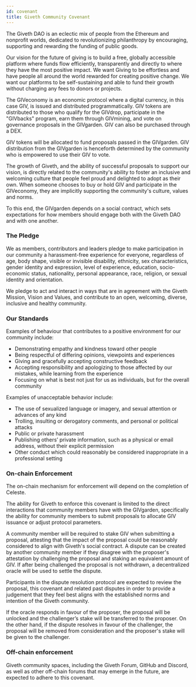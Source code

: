 ```yaml
---
id: covenant
title: Giveth Community Covenant
---
```


The Giveth DAO is an eclectic mix of people from the Ethereum and nonprofit worlds, dedicated to revolutionizing philanthropy by encouraging, supporting and rewarding the funding of public goods.

Our vision for the future of giving is to build a free, globally accessible platform where funds flow efficiently, transparently and directly to where they have the most positive impact. We want Giving to be effortless and have people all around the world rewarded for creating positive change. We want our platforms to be self-sustaining and able to fund their growth without charging any fees to donors or projects.

The GIVeconomy is an economic protocol where a digital currency, in this case GIV, is issued and distributed programmatically. GIV tokens are distributed to those who qualify for the GIVdrop, participate in the "GIVbacks" program, earn them through GIVmining, and vote on governance proposals in the GIVgarden. GIV can also be purchased through a DEX.

GIV tokens will be allocated to fund proposals passed in the GIVgarden. GIV distribution from the GIVgarden is henceforth determined by the community who is empowered to use their GIV to vote.

The growth of Giveth, and the ability of successful proposals to support our vision, is directly related to the community's ability to foster an inclusive and welcoming culture that people feel proud and delighted to adopt as their own. When someone chooses to buy or hold GIV and participate in the GIVeconomy, they are implicitly supporting the community's culture, values and norms.

To this end, the  GIVgarden depends on a social contract, which sets expectations for how members should engage both with the Giveth DAO and with one another.

### The Pledge
We as members, contributors and leaders pledge to make participation in our community a harassment-free experience for everyone, regardless of age, body shape, visible or invisible disability, ethnicity, sex characteristics, gender identity and expression, level of experience, education, socio-economic status, nationality, personal appearance, race, religion, or sexual identity and orientation.

We pledge to act and interact in ways that are in agreement with the Giveth Mission, Vision and Values, and contribute to an open, welcoming, diverse, inclusive and healthy community.

### Our Standards
Examples of behaviour that contributes to a positive environment for our community include:
- Demonstrating empathy and kindness toward other people
- Being respectful of differing opinions, viewpoints and experiences
- Giving and gracefully accepting constructive feedback
- Accepting responsibility and apologizing to those affected by our mistakes, while learning from the experience
- Focusing on what is best not just for us as individuals, but for the overall community

Examples of unacceptable behavior include:
- The use of sexualized language or imagery, and sexual attention or advances of any kind
- Trolling, insulting or derogatory comments, and personal or political attacks
- Public or private harassment
- Publishing others’ private information, such as a physical or email address, without their explicit permission
- Other conduct which could reasonably be considered inappropriate in a professional setting

### On-chain Enforcement
The on-chain mechanism for enforcement will depend on the completion of Celeste.

The ability for Giveth to enforce this covenant is limited to the direct interactions that community members have with the GIVgarden, specifically the ability for community members to submit proposals to allocate GIV issuance or adjust protocol parameters.

A community member will be required to stake GIV when submitting a proposal, attesting that the impact of the proposal could be reasonably considered to align with Giveth's social contract. A dispute can be created by another community member if they disagree with the proposer's attestation by challenging the proposal and staking an equivalent amount of GIV. If after being challenged the proposal is not withdrawn, a decentralized oracle will be used to settle the dispute.

Participants in the dispute resolution protocol are expected to review the proposal, this covenant and related past disputes in order to provide a judgement that they feel best aligns with the established norms and intention of the Giveth community.

If the oracle responds in favour of the proposer, the proposal will be unlocked and the challenger’s stake will be transferred to the proposer. On the other hand, if the dispute resolves in favour of the challenger, the proposal will be removed from consideration and the proposer's stake will be given to the challenger.

### Off-chain enforcement
Giveth community spaces, including the Giveth Forum, GitHub and Discord, as well as other off-chain forums that may emerge in the future, are expected to adhere to this covenant.
